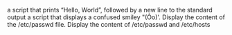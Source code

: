  a script that prints “Hello, World”, followed by a new line to the standard output
  a script that displays a confused smiley "(Ôo)'.
Display the content of the /etc/passwd file.
Display the content of /etc/passwd and /etc/hosts

